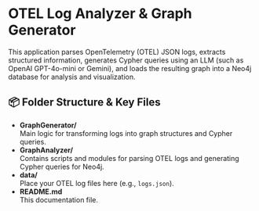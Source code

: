 # OTEL Log Analyzer & Graph Generator

This application parses OpenTelemetry (OTEL) JSON logs, extracts structured information, generates Cypher queries using an LLM (such as OpenAI GPT-4o-mini or Gemini), and loads the resulting graph into a Neo4j database for analysis and visualization.

## 📦 Folder Structure & Key Files
- **GraphGenerator/**  
  Main logic for transforming logs into graph structures and Cypher queries.
- **GraphAnalyzer/**  
  Contains scripts and modules for parsing OTEL logs and generating Cypher queries for Neo4j.
- **data/**  
  Place your OTEL log files here (e.g., `logs.json`).
- **README.md**  
  This documentation file.

